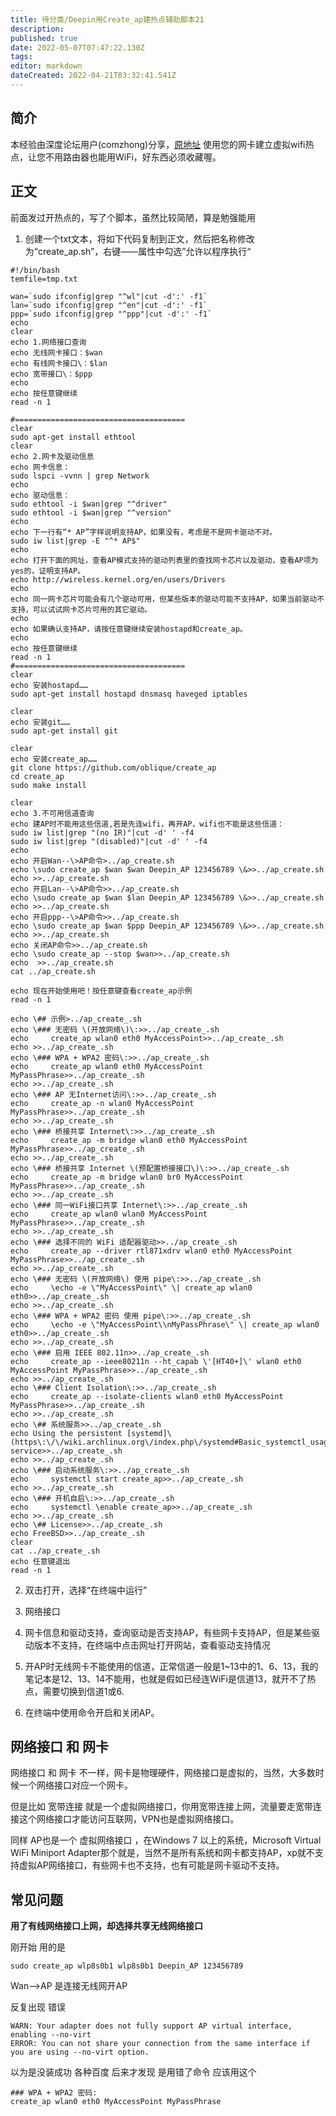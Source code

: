 ```yaml
---
title: 待分类/Deepin用Create_ap建热点辅助脚本21
description: 
published: true
date: 2022-05-07T07:47:22.130Z
tags: 
editor: markdown
dateCreated: 2022-04-21T03:32:41.541Z
---
```


## 简介
本经验由深度论坛用户(comzhong)分享，[原地址](https://bbs.deepin.org/forum.php?mod=viewthread&tid=132223&extra=)
使用您的网卡建立虚拟wifi热点，让您不用路由器也能用WiFi，好东西必须收藏喔。

## 正文
前面发过开热点的，写了个脚本，虽然比较简陋，算是勉强能用

1. 创建一个txt文本，将如下代码复制到正文，然后把名称修改为“create_ap.sh”，右键——属性中勾选”允许以程序执行“

```
#!/bin/bash
temfile=tmp.txt

wan=`sudo ifconfig|grep "^wl"|cut -d':' -f1`
lan=`sudo ifconfig|grep "^en"|cut -d':' -f1`
ppp=`sudo ifconfig|grep "^ppp"|cut -d':' -f1`
echo 
clear
echo 1.网络接口查询
echo 无线网卡接口：$wan
echo 有线网卡接口\：$lan
echo 宽带接口\：$ppp
echo 
echo 按任意键继续
read -n 1

#======================================
clear
sudo apt-get install ethtool
clear
echo 2.网卡及驱动信息
echo 网卡信息：
sudo lspci -vvnn | grep Network
echo 
echo 驱动信息：
sudo ethtool -i $wan|grep "^driver"
sudo ethtool -i $wan|grep "^version"
echo 
echo 下一行有“* AP”字样说明支持AP，如果没有，考虑是不是网卡驱动不对。
sudo iw list|grep -E "^* AP$"
echo 
echo 打开下面的网址，查看AP模式支持的驱动列表里的查找网卡芯片以及驱动，查看AP项为yes的，证明支持AP。
echo http://wireless.kernel.org/en/users/Drivers
echo 
echo 同一网卡芯片可能会有几个驱动可用，但某些版本的驱动可能不支持AP，如果当前驱动不支持，可以试试网卡芯片可用的其它驱动。
echo 
echo 如果确认支持AP，请按任意键继续安装hostapd和create_ap。
echo 
echo 按任意键继续
read -n 1
#======================================
clear
echo 安装hostapd……
sudo apt-get install hostapd dnsmasq haveged iptables

clear
echo 安装git……
sudo apt-get install git

clear
echo 安装create_ap……
git clone https://github.com/oblique/create_ap
cd create_ap
sudo make install

clear
echo 3.不可用信道查询
echo 建AP时不能用这些信道,若是先连wifi，再开AP，wifi也不能是这些信道：
sudo iw list|grep "(no IR)"|cut -d' ' -f4
sudo iw list|grep "(disabled)"|cut -d' ' -f4
echo 
echo 开启Wan--\>AP命令>../ap_create.sh
echo \sudo create_ap $wan $wan Deepin_AP 123456789 \&>>../ap_create.sh
echo >>../ap_create.sh
echo 开启Lan--\>AP命令>>../ap_create.sh
echo \sudo create_ap $wan $lan Deepin_AP 123456789 \&>>../ap_create.sh
echo >>../ap_create.sh
echo 开启ppp--\>AP命令>>../ap_create.sh
echo \sudo create_ap $wan $ppp Deepin_AP 123456789 \&>>../ap_create.sh
echo >>../ap_create.sh
echo 关闭AP命令>>../ap_create.sh
echo \sudo create_ap --stop $wan>>../ap_create.sh
echo  >>../ap_create.sh
cat ../ap_create.sh

echo 现在开始使用吧！按任意键查看create_ap示例
read -n 1

echo \## 示例>../ap_create_.sh
echo \### 无密码 \(开放网络\)\:>>../ap_create_.sh
echo     create_ap wlan0 eth0 MyAccessPoint>>../ap_create_.sh
echo >>../ap_create_.sh
echo \### WPA + WPA2 密码\:>>../ap_create_.sh
echo     create_ap wlan0 eth0 MyAccessPoint MyPassPhrase>>../ap_create_.sh
echo >>../ap_create_.sh
echo \### AP 无Internet访问\:>>../ap_create_.sh
echo     create_ap -n wlan0 MyAccessPoint MyPassPhrase>>../ap_create_.sh
echo >>../ap_create_.sh
echo \### 桥接共享 Internet\:>>../ap_create_.sh
echo     create_ap -m bridge wlan0 eth0 MyAccessPoint MyPassPhrase>>../ap_create_.sh
echo >>../ap_create_.sh
echo \### 桥接共享 Internet \(预配置桥接接口\)\:>>../ap_create_.sh
echo     create_ap -m bridge wlan0 br0 MyAccessPoint MyPassPhrase>>../ap_create_.sh
echo >>../ap_create_.sh
echo \### 同一WiFi接口共享 Internet\:>>../ap_create_.sh
echo     create_ap wlan0 wlan0 MyAccessPoint MyPassPhrase>>../ap_create_.sh
echo >>../ap_create_.sh
echo \### 选择不同的 WiFi 适配器驱动>>../ap_create_.sh
echo     create_ap --driver rtl871xdrv wlan0 eth0 MyAccessPoint MyPassPhrase>>../ap_create_.sh
echo >>../ap_create_.sh
echo \### 无密码 \(开放网络\) 使用 pipe\:>>../ap_create_.sh
echo     \echo -e \"MyAccessPoint\" \| create_ap wlan0 eth0>>../ap_create_.sh
echo >>../ap_create_.sh
echo \### WPA + WPA2 密码 使用 pipe\:>>../ap_create_.sh
echo     \echo -e \"MyAccessPoint\\nMyPassPhrase\" \| create_ap wlan0 eth0>>../ap_create_.sh
echo >>../ap_create_.sh
echo \### 启用 IEEE 802.11n>>../ap_create_.sh
echo     create_ap --ieee80211n --ht_capab \'[HT40+]\' wlan0 eth0 MyAccessPoint MyPassPhrase>>../ap_create_.sh
echo >>../ap_create_.sh
echo \### Client Isolation\:>>../ap_create_.sh
echo     create_ap --isolate-clients wlan0 eth0 MyAccessPoint MyPassPhrase>>../ap_create_.sh
echo >>../ap_create_.sh
echo \## 系统服务>>../ap_create_.sh
echo Using the persistent [systemd]\(https\:\/\/wiki.archlinux.org\/index.php\/systemd#Basic_systemctl_usage\) service>>../ap_create_.sh
echo >>../ap_create_.sh
echo \### 启动系统服务\:>>../ap_create_.sh
echo     systemctl start create_ap>>../ap_create_.sh
echo >>../ap_create_.sh
echo \### 开机自启\:>>../ap_create_.sh
echo     systemctl \enable create_ap>>../ap_create_.sh
echo >>../ap_create_.sh
echo \## License>>../ap_create_.sh
echo FreeBSD>>../ap_create_.sh
clear
cat ../ap_create_.sh
echo 任意键退出
read -n 1
```

2. 双击打开，选择“在终端中运行”

3. 网络接口

4. 网卡信息和驱动支持，查询驱动是否支持AP，有些网卡支持AP，但是某些驱动版本不支持，在终端中点击网址打开网站，查看驱动支持情况

5. 开AP时无线网卡不能使用的信道，正常信道一般是1~13中的1、6、13，我的笔记本是12、13、14不能用，也就是假如已经连WiFi是信道13，就开不了热点，需要切换到信道1或6.

6. 在终端中使用命令开启和关闭AP。

## 网络接口  和 网卡

网络接口  和 网卡 不一样，网卡是物理硬件，网络接口是虚拟的，当然，大多数时候一个网络接口对应一个网卡。

但是比如 宽带连接 就是一个虚拟网络接口，你用宽带连接上网，流量要走宽带连接这个网络接口才能访问互联网，VPN也是虚拟网络接口。

同样 AP也是一个 虚拟网络接口 ，在Windows 7 以上的系统，Microsoft Virtual WiFi Miniport Adapter那个就是，当然不是所有系统和网卡都支持AP，xp就不支持虚拟AP网络接口，有些网卡也不支持，也有可能是网卡驱动不支持。

## 常见问题

**用了有线网络接口上网，却选择共享无线网络接口**

刚开始 用的是

```sudo create_ap wlp8s0b1 wlp8s0b1 Deepin_AP 123456789```

Wan-->AP 是连接无线网开AP

反复出现  错误

```
WARN: Your adapter does not fully support AP virtual interface, enabling --no-virt
ERROR: You can not share your connection from the same interface if you are using --no-virt option.
````

以为是没装成功 各种百度
后来才发现 是用错了命令
应该用这个  

```
### WPA + WPA2 密码:
create_ap wlan0 eth0 MyAccessPoint MyPassPhrase
```
